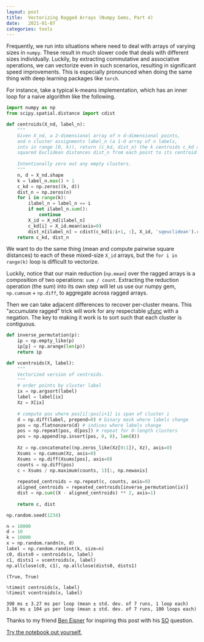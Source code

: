 ```yaml
---
layout: post
title:  Vectorizing Ragged Arrays (Numpy Gems, Part 4)
date:   2021-01-07
categories: tools
---
```

Frequently, we run into situations where need to deal with arrays of varying sizes in `numpy`. These result in much slower code that deals with different sizes individually. Luckily, by extracting commutative and associative operations, we can vectorize even in such scenarios, resulting in significant speed improvements. This is especially pronounced when doing the same thing with deep learning packages like `torch`.

For instance, take a typical k-means implementation, which has an inner loop for a naive algorithm like the following.

```python
import numpy as np
from scipy.spatial.distance import cdist

def centroids(X_nd, label_n):
    """
    Given X_nd, a 2-dimensional array of n d-dimensional points,
    and n cluster assignments label_n (a 1-d array of n labels,
    ints in range [0, k)), return (c_kd, dist_n) the k centroids c_kd and the
    squared Euclidean distances dist_n from each point to its centroid.
    
    Intentionally zero out any empty clusters.
    """
    n, d = X_nd.shape
    k = label_n.max() + 1
    c_kd = np.zeros((k, d))
    dist_n = np.zeros(n)
    for i in range(k):
        ilabel_n = label_n == i
        if not ilabel_n.sum():
            continue
        X_id = X_nd[ilabel_n]
        c_kd[i] = X_id.mean(axis=0)
        dist_n[ilabel_n] = cdist(c_kd[i:i+1, :], X_id, 'sqeuclidean').ravel()
    return c_kd, dist_n    
```

We want to do the same thing (mean and compute pairwise square distances) to each of these mixed-size `X_id` arrays, but the `for i in range(k)` loop is difficult to vectorize.

Luckily, notice that our main reduction (`np.mean`) over the ragged arrays is a composition of two operations: `sum / count`. Extracting the reduction operation (the sum) into its own step will let us use our numpy gem, `np.cumsum` + `np.diff`, to aggregate across ragged arrays.

Then we can take adjacent differences to recover per-cluster means. This "accumulate ragged" trick will work for any respectable [ufunc](https://numpy.org/doc/stable/reference/ufuncs.html) with a negation. The key to making it work is to sort such that each cluster is contiguous.

```python
def inverse_permutation(p):
    ip = np.empty_like(p)
    ip[p] = np.arange(len(p))
    return ip

def vcentroids(X, label):
    """
    Vectorized version of centroids.
    """        
    # order points by cluster label
    ix = np.argsort(label)
    label = label[ix]
    Xz = X[ix]
    
    # compute pos where pos[i]:pos[i+1] is span of cluster i
    d = np.diff(label, prepend=0) # binary mask where labels change
    pos = np.flatnonzero(d) # indices where labels change
    pos = np.repeat(pos, d[pos]) # repeat for 0-length clusters
    pos = np.append(np.insert(pos, 0, 0), len(X))
    
    Xz = np.concatenate((np.zeros_like(Xz[0:1]), Xz), axis=0)
    Xsums = np.cumsum(Xz, axis=0)
    Xsums = np.diff(Xsums[pos], axis=0)
    counts = np.diff(pos)
    c = Xsums / np.maximum(counts, 1)[:, np.newaxis]
    
    repeated_centroids = np.repeat(c, counts, axis=0)
    aligned_centroids = repeated_centroids[inverse_permutation(ix)]
    dist = np.sum((X - aligned_centroids) ** 2, axis=1)
    
    return c, dist
```

```python
np.random.seed(1234)

n = 10000
d = 10
k = 10000
x = np.random.randn(n, d)
label = np.random.randint(k, size=n)
c0, dists0 = centroids(x, label)
c1, dists1 = vcentroids(x, label)
np.allclose(c0, c1), np.allclose(dists0, dists1)
```

    (True, True)

```python
%timeit centroids(x, label)
%timeit vcentroids(x, label)
```

    398 ms ± 3.27 ms per loop (mean ± std. dev. of 7 runs, 1 loop each)
    3.16 ms ± 104 µs per loop (mean ± std. dev. of 7 runs, 100 loops each)

Thanks to my friend [Ben Eisner](https://scholar.google.com/citations?user=RWe-v0UAAAAJ&hl=en) for inspiring this post with his [SO](https://stackoverflow.com/questions/65623906/pytorch-how-to-vectorize-indexing-and-computation-when-indexed-tensors-are-diff) question.


[Try the notebook out yourself.](/assets/2021-01-07-vectorizing-ragged-arrays.ipynb)


